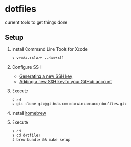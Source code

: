 # dotfiles

current tools to get things done

## Setup

1. Install Command Line Tools for Xcode

   ```
   $ xcode-select --install
   ```

1. Configure SSH

   - [Generating a new SSH key](https://help.github.com/articles/generating-a-new-ssh-key-and-adding-it-to-the-ssh-agent/)
   - [Adding a new SSH key to your GitHub account](https://help.github.com/articles/adding-a-new-ssh-key-to-your-github-account/)

1. Execute

   ```
   $ cd
   $ git clone git@github.com:darwintantuco/dotfiles.git
   ```

1. Install [homebrew](https://brew.sh/)
1. Execute

   ```
   $ cd
   $ cd dotfiles
   $ brew bundle && make setup
   ```
